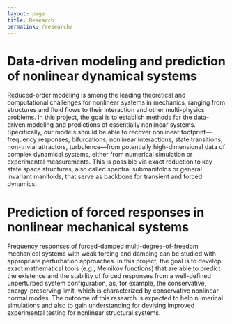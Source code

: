 ```yaml
---
layout: page
title: Research
permalink: /research/
---
```


# Data-driven modeling and prediction of nonlinear dynamical systems
Reduced-order modeling is among the leading theoretical and computational challenges for nonlinear systems in mechanics, ranging from structures and fluid flows to their interaction and other multi-physics problems. In this project, the goal is to establish methods for the data-driven modeling and predictions of essentially nonlinear systems. Specifically, our models should be able to recover nonlinear footprint—frequency responses, bifurcations, nonlinear interactions, state transitions, non-trivial attractors, turbulence—from potentially high-dimensional data of complex dynamical systems, either from numerical simulation or experimental measurements. This is possible via exact reduction to key state space structures, also called spectral submanifolds or general invariant manifolds, that serve as backbone for transient and forced dynamics.

# Prediction of forced responses in nonlinear mechanical systems
Frequency responses of forced-damped multi-degree-of-freedom mechanical systems with weak forcing and damping can be studied with appropriate perturbation approaches. In this project, the goal is to develop exact mathematical tools (e.g., Melnikov functions) that are able to predict the existence and the stability of forced responses from a well-defined unperturbed system configuration, as, for example, the conservative, energy-preserving limit, which is characterized by conservative nonlinear normal modes. The outcome of this research is expected to help numerical simulations and also to gain understanding for devising improved experimental testing for nonlinear structural systems.